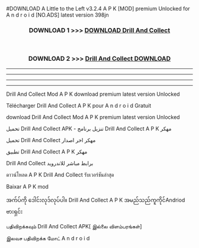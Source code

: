#DOWNLOAD A Little to the Left v3.2.4 A P K [MOD] premium Unlocked for A n d r o i d [NO.ADS] latest version 398jn 



<div align="center">

<h3>DOWNLOAD 1 >>> <a href="https://getmod1.web.app/?judule=Btd Battles">DOWNLOAD Drill And Collect </a></h3><br>

<h3>DOWNLOAD 2 >>> <a href="https://getmod1.web.app/?judule=Btd Battles">Drill And Collect  DOWNLOAD </a></h3>

</div>


----------------------------------------------------------

----------------------------------------------------------

----------------------------------------------------------

----------------------------------------------------------


Drill And Collect  Mod A P K download premium latest version Unlocked

Télécharger Drill And Collect  A P K pour A n d r o i d Gratuit

download Drill And Collect  Mod A P K premium latest version Unlocked

تحميل Drill And Collect  APK - تنزيل برنامج Drill And Collect  A P K مهكر

تحميل Drill And Collect  مهكر اخر اصدار

تطبيق Drill And Collect  A P K مهكر

Drill And Collect  برابط مباشر للاندرويد

ดาวน์โหลด A P K Drill And Collect  รับเวอร์ชันล่าสุด

Baixar A P K mod

အက်ပ်ကို ဒေါင်းလုဒ်လုပ်ပါ။ Drill And Collect  A P K အမည်သည်ကူကိုင်Andriod ဗားရှင်း

பதிவிறக்கவும் Drill And Collect  APK[ இல்லை விளம்பரங்கள்] 
 
இலவச பதிவிறக்க மோட் A n d r o i d



